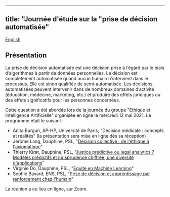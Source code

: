 
---
title: "Journée d'étude sur la "prise de décision automatisée"
---
[English](en/index.md)


## Présentation

La prise de décision automatisée est une décision prise à l’égard par le biais d’algorithmes à partir de données personnelles. La décision est complètement automatisée quand aucun humain n'intervient dans le processus. Elle est sinon qualifiée de semi-automatisée. Les décisions automatisées peuvent intervenir dans de nombreux domaines d’activité (éducation, médecine, marketing, etc.) et produire des effets juridiques ou des effets significatifs pour les personnes concernées.

Cette question a été abordée lors de la journée du groupe "Ethique et Intelligence Artificielle" organisée en ligne le mercredi 12 mai 2021. Le programme était le suivant :

* Anita Burgun, AP-HP, Université de Paris, "Décision médicale : concepts et réalités" (la présentation sera mise en ligne dès sa réception)
* Jérôme Lang, Dauphine, PSL, "[Décision collective : de l'éthique à l'axiomatique](https://github.com/ais-initiative/ais-initiative.github.io/blob/master/decision-ai-lang.pdf)"
* Thierry Kirat, Dauphine, PSL, "[Justice prédictive ou legal analytics ? Modèles prédictifs et jurisprudence chiffrée, une diversité d'applications](https://github.com/ais-initiative/ais-initiative.github.io/blob/master/decision-ai-kirat.pdf)"
* Virginie Do, Dauphine, PSL, "[Equité en Machine Learning](https://github.com/ais-initiative/ais-initiative.github.io/blob/master/decision-ai-do.pdf)"
* Sophie Bavard, ENS, PSL, "[Prise de décision et apprentissage par renforcement chez l'humain](https://github.com/ais-initiative/ais-initiative.github.io/blob/master/decision-ai-bavard.pdf)"

La réunion a eu lieu en ligne, sur Zoom. 

